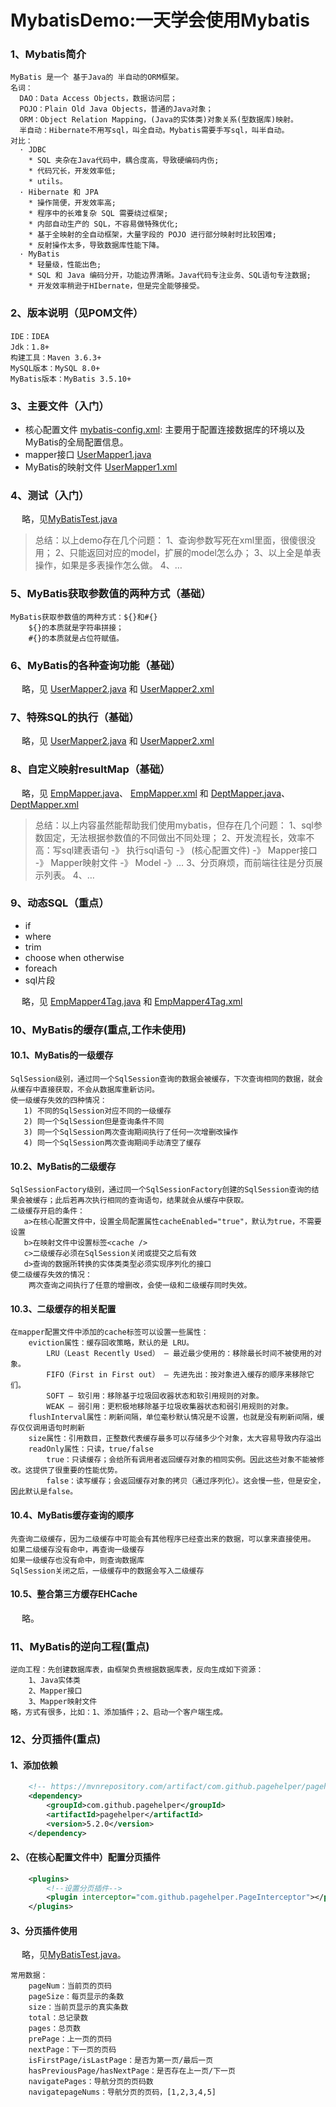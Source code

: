 # MybatisDemo:一天学会使用Mybatis
### 1、Mybatis简介
    MyBatis 是一个 基于Java的 半自动的ORM框架。
    名词：
      DAO：Data Access Objects，数据访问层；
      POJO：Plain Old Java Objects，普通的Java对象；
      ORM：Object Relation Mapping，(Java的实体类)对象关系(型数据库)映射。
      半自动：Hibernate不用写sql，叫全自动。Mybatis需要手写sql，叫半自动。
    对比：
      · JDBC
        * SQL 夹杂在Java代码中，耦合度高，导致硬编码内伤;
        * 代码冗长，开发效率低;
        * utils。
      · Hibernate 和 JPA 
        * 操作简便，开发效率高;
        * 程序中的长难复杂 SQL 需要绕过框架;
        * 内部自动生产的 SQL，不容易做特殊优化;
        * 基于全映射的全自动框架，大量字段的 POJO 进行部分映射时比较困难;
        * 反射操作太多，导致数据库性能下降。
      · MyBatis 
        * 轻量级，性能出色;
        * SQL 和 Java 编码分开，功能边界清晰。Java代码专注业务、SQL语句专注数据;
        * 开发效率稍逊于HIbernate，但是完全能够接受。

### 2、版本说明（见POM文件）
    IDE：IDEA
    Jdk：1.8+
    构建工具：Maven 3.6.3+
    MySQL版本：MySQL 8.0+
    MyBatis版本：MyBatis 3.5.10+

### 3、主要文件（入门）
+ 核心配置文件 [mybatis-config.xml](src/main/resources/mybatis-config.xml):
    主要用于配置连接数据库的环境以及MyBatis的全局配置信息。
+ mapper接口 [UserMapper1.java](src/main/java/com/learning/mybatis/mapper/UserMapper1.java)
+ MyBatis的映射文件 [UserMapper1.xml](src/main/resources/mappers/UserMapper1.xml)

### 4、测试（入门）
&emsp; 略，见[MyBatisTest.java](src/test/java/com/learning/mybatis/test/UserTest.java)


>  总结：以上demo存在几个问题：
> 1、查询参数写死在xml里面，很傻很没用；
> 2、只能返回对应的model，扩展的model怎么办；
> 3、以上全是单表操作，如果是多表操作怎么做。
> 4、…


### 5、MyBatis获取参数值的两种方式（基础）
    MyBatis获取参数值的两种方式：${}和#{}
        ${}的本质就是字符串拼接；
        #{}的本质就是占位符赋值。
### 6、MyBatis的各种查询功能（基础）
&emsp; 略，见
[UserMapper2.java](src/main/java/com/learning/mybatis/mapper/UserMapper2.java)
和
[UserMapper2.xml](src/main/resources/mappers/UserMapper2.xml)
### 7、特殊SQL的执行（基础）
&emsp; 略，见
[UserMapper2.java](src/main/java/com/learning/mybatis/mapper/UserMapper2.java)
和
[UserMapper2.xml](src/main/resources/mappers/UserMapper2.xml)
### 8、自定义映射resultMap（基础）
&emsp; 略，见
[EmpMapper.java](src/main/java/com/learning/mybatis/mapper/EmpMapper.java)、
[EmpMapper.xml](src/main/resources/mappers/EmpMapper.xml)
和
[DeptMapper.java](src/main/java/com/learning/mybatis/mapper/DeptMapper.java)、
[DeptMapper.xml](src/main/resources/mappers/DeptMapper.xml)


>  总结：以上内容虽然能帮助我们使用mybatis，但存在几个问题：
> 1、sql参数固定，无法根据参数值的不同做出不同处理；
> 2、开发流程长，效率不高：写sql建表语句 -》 执行sql语句 -》 (核心配置文件) -》 Mapper接口 -》 Mapper映射文件 -》 Model -》…
> 3、分页麻烦，而前端往往是分页展示列表。
> 4、…


### 9、动态SQL（重点）
+ if
+ where
+ trim
+ choose when otherwise
+ foreach
+ sql片段

&emsp; 略，见
[EmpMapper4Tag.java](src/main/java/com/learning/mybatis/mapper/EmpMapper4Tag.java)
和
[EmpMapper4Tag.xml](src/main/resources/mappers/EmpMapper4Tag.xml)

### 10、MyBatis的缓存(重点,工作未使用)
#### 10.1、MyBatis的一级缓存
    SqlSession级别，通过同一个SqlSession查询的数据会被缓存，下次查询相同的数据，就会从缓存中直接获取，不会从数据库重新访问。
    使一级缓存失效的四种情况：
       1) 不同的SqlSession对应不同的一级缓存
       2) 同一个SqlSession但是查询条件不同
       3) 同一个SqlSession两次查询期间执行了任何一次增删改操作
       4) 同一个SqlSession两次查询期间手动清空了缓存
#### 10.2、MyBatis的二级缓存
    SqlSessionFactory级别，通过同一个SqlSessionFactory创建的SqlSession查询的结果会被缓存；此后若再次执行相同的查询语句，结果就会从缓存中获取。
    二级缓存开启的条件：
       a>在核心配置文件中，设置全局配置属性cacheEnabled="true"，默认为true，不需要设置
       b>在映射文件中设置标签<cache />
       c>二级缓存必须在SqlSession关闭或提交之后有效
       d>查询的数据所转换的实体类类型必须实现序列化的接口
    使二级缓存失效的情况：
        两次查询之间执行了任意的增删改，会使一级和二级缓存同时失效。

#### 10.3、二级缓存的相关配置
    在mapper配置文件中添加的cache标签可以设置一些属性：
        eviction属性：缓存回收策略，默认的是 LRU。
            LRU（Least Recently Used） – 最近最少使用的：移除最长时间不被使用的对象。
            FIFO（First in First out） – 先进先出：按对象进入缓存的顺序来移除它们。
            SOFT – 软引用：移除基于垃圾回收器状态和软引用规则的对象。
            WEAK – 弱引用：更积极地移除基于垃圾收集器状态和弱引用规则的对象。
        flushInterval属性：刷新间隔，单位毫秒默认情况是不设置，也就是没有刷新间隔，缓存仅仅调用语句时刷新
        size属性：引用数目，正整数代表缓存最多可以存储多少个对象，太大容易导致内存溢出
        readOnly属性：只读，true/false
            true：只读缓存；会给所有调用者返回缓存对象的相同实例。因此这些对象不能被修改。这提供了很重要的性能优势。
            false：读写缓存；会返回缓存对象的拷贝（通过序列化）。这会慢一些，但是安全，因此默认是false。
#### 10.4、MyBatis缓存查询的顺序
    先查询二级缓存，因为二级缓存中可能会有其他程序已经查出来的数据，可以拿来直接使用。
    如果二级缓存没有命中，再查询一级缓存
    如果一级缓存也没有命中，则查询数据库
    SqlSession关闭之后，一级缓存中的数据会写入二级缓存
#### 10.5、整合第三方缓存EHCache
&emsp; 略。

### 11、MyBatis的逆向工程(重点)
    逆向工程：先创建数据库表，由框架负责根据数据库表，反向生成如下资源：
        1、Java实体类
        2、Mapper接口
        3、Mapper映射文件
    略，方式有很多，比如：1、添加插件；2、启动一个客户端生成。
### 12、分页插件(重点)
#### 1、添加依赖
```xml
    <!-- https://mvnrepository.com/artifact/com.github.pagehelper/pagehelper -->
    <dependency>
        <groupId>com.github.pagehelper</groupId>
        <artifactId>pagehelper</artifactId>
        <version>5.2.0</version>
    </dependency> 
```
#### 2、（在核心配置文件中）配置分页插件
```xml
    <plugins>
        <!--设置分页插件-->
        <plugin interceptor="com.github.pagehelper.PageInterceptor"></plugin>
    </plugins>
```
#### 3、分页插件使用
&emsp; 略，见[MyBatisTest.java](src/test/java/com/learning/mybatis/test/UserTest.java)。

    常用数据：
        pageNum：当前页的页码
        pageSize：每页显示的条数
        size：当前页显示的真实条数
        total：总记录数
        pages：总页数
        prePage：上一页的页码
        nextPage：下一页的页码
        isFirstPage/isLastPage：是否为第一页/最后一页
        hasPreviousPage/hasNextPage：是否存在上一页/下一页
        navigatePages：导航分页的页码数
        navigatepageNums：导航分页的页码，[1,2,3,4,5]